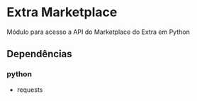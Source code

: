 Extra Marketplace
========================

Módulo para acesso a API do Marketplace do Extra em Python

Dependências
-----------------
### python
- requests
